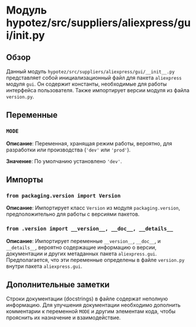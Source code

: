 # Модуль hypotez/src/suppliers/aliexpress/gui/__init__.py

## Обзор

Данный модуль `hypotez/src/suppliers/aliexpress/gui/__init__.py` представляет собой инициализационный файл для пакета `aliexpress` модуля `gui`.  Он содержит константы, необходимые для работы интерфейса пользователя.  Также импортирует версии модуля из файла `version.py`.

## Переменные

### `MODE`

**Описание**:  Переменная, хранящая режим работы, вероятно, для разработки или производства (`'dev'` или `'prod'`).

**Значение**:  По умолчанию установлено `'dev'`.


## Импорты

### `from packaging.version import Version`

**Описание**: Импортирует класс `Version` из модуля `packaging.version`,  предположительно для работы с версиями пакетов.

### `from .version import __version__, __doc__, __details__`

**Описание**: Импортирует переменные `__version__`, `__doc__`, и `__details__`,  вероятно содержащие информацию о версии, документации и других метаданных пакета `aliexpress.gui`.  Предполагается, что эти переменные определены в файле `version.py` внутри пакета `aliexpress.gui`.


## Дополнительные заметки

Строки документации (docstrings) в файле содержат неполную информацию.  Для улучшения документации необходимо дополнить комментарии к переменной `MODE` и другим элементам кода, чтобы прояснить их назначение и взаимодействие.


```
```